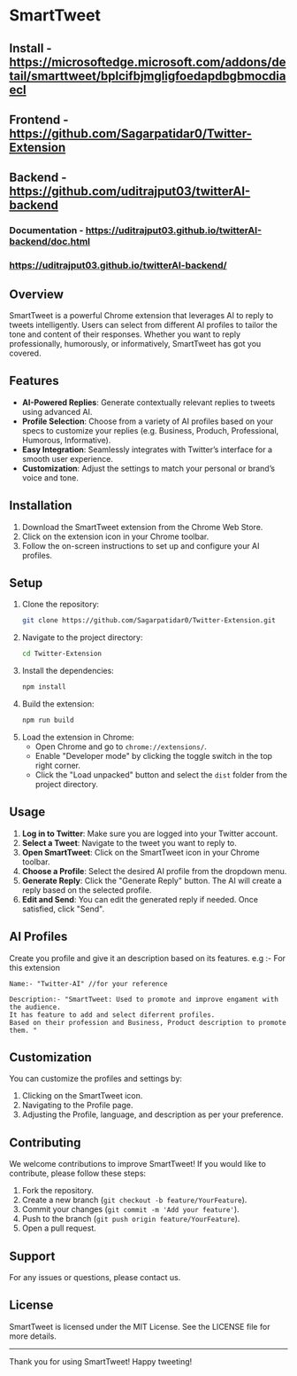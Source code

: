 # SmartTweet
## Install - https://microsoftedge.microsoft.com/addons/detail/smarttweet/bplcifbjmgligfoedapdbgbmocdiaecl
## Frontend - https://github.com/Sagarpatidar0/Twitter-Extension
## Backend - https://github.com/uditrajput03/twitterAI-backend
### Documentation - https://uditrajput03.github.io/twitterAI-backend/doc.html
### https://uditrajput03.github.io/twitterAI-backend/

## Overview
SmartTweet is a powerful Chrome extension that leverages AI to reply to tweets intelligently. Users can select from different AI profiles to tailor the tone and content of their responses. Whether you want to reply professionally, humorously, or informatively, SmartTweet has got you covered.

## Features
- **AI-Powered Replies**: Generate contextually relevant replies to tweets using advanced AI.
- **Profile Selection**: Choose from a variety of AI profiles based on your specs to customize your replies (e.g. Business, Produch, Professional, Humorous, Informative).
- **Easy Integration**: Seamlessly integrates with Twitter’s interface for a smooth user experience.
- **Customization**: Adjust the settings to match your personal or brand’s voice and tone.

## Installation
1. Download the SmartTweet extension from the Chrome Web Store.
2. Click on the extension icon in your Chrome toolbar.
3. Follow the on-screen instructions to set up and configure your AI profiles.

## Setup
1. Clone the repository:
    ```sh
    git clone https://github.com/Sagarpatidar0/Twitter-Extension.git
    ```
2. Navigate to the project directory:
    ```sh
    cd Twitter-Extension
    ```
3. Install the dependencies:
    ```sh
    npm install
    ```
4. Build the extension:
    ```sh
    npm run build
    ```
5. Load the extension in Chrome:
    - Open Chrome and go to `chrome://extensions/`.
    - Enable "Developer mode" by clicking the toggle switch in the top right corner.
    - Click the "Load unpacked" button and select the `dist` folder from the project directory.

## Usage
1. **Log in to Twitter**: Make sure you are logged into your Twitter account.
2. **Select a Tweet**: Navigate to the tweet you want to reply to.
3. **Open SmartTweet**: Click on the SmartTweet icon in your Chrome toolbar.
4. **Choose a Profile**: Select the desired AI profile from the dropdown menu.
5. **Generate Reply**: Click the "Generate Reply" button. The AI will create a reply based on the selected profile.
6. **Edit and Send**: You can edit the generated reply if needed. Once satisfied, click "Send".

## AI Profiles
Create you profile and give it an description based on its features.
e.g :- For this extension
```
Name:- "Twitter-AI" //for your reference

Description:- "SmartTweet: Used to promote and improve engament with the audience.
It has feature to add and select diferrent profiles.
Based on their profession and Business, Product description to promote them. "
```

## Customization
You can customize the profiles and settings by:
1. Clicking on the SmartTweet icon.
2. Navigating to the Profile page.
3. Adjusting the Profile, language, and description as per your preference.

## Contributing
We welcome contributions to improve SmartTweet! If you would like to contribute, please follow these steps:
1. Fork the repository.
2. Create a new branch (`git checkout -b feature/YourFeature`).
3. Commit your changes (`git commit -m 'Add your feature'`).
4. Push to the branch (`git push origin feature/YourFeature`).
5. Open a pull request.

## Support
For any issues or questions, please contact us.

## License
SmartTweet is licensed under the MIT License. See the LICENSE file for more details.

---

Thank you for using SmartTweet! Happy tweeting!
